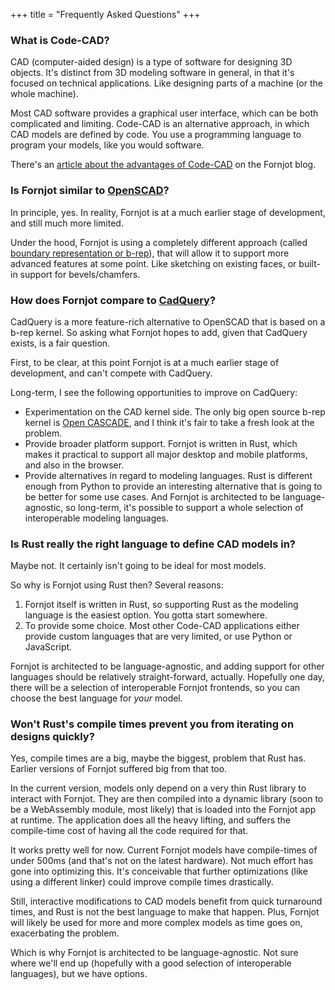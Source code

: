 +++
title = "Frequently Asked Questions"
+++

### What is Code-CAD?

CAD (computer-aided design) is a type of software for designing 3D objects. It's distinct from 3D modeling software in general, in that it's focused on technical applications. Like designing parts of a machine (or the whole machine).

Most CAD software provides a graphical user interface, which can be both complicated and limiting. Code-CAD is an alternative approach, in which CAD models are defined by code. You use a programming language to program your models, like you would software.

There's an [article about the advantages of Code-CAD](https://www.fornjot.app/blog/code-cad-advantages/) on the Fornjot blog.


### Is Fornjot similar to [OpenSCAD](https://openscad.org/)?

In principle, yes. In reality, Fornjot is at a much earlier stage of development, and still much more limited.

Under the hood, Fornjot is using a completely different approach (called [boundary representation or b-rep](https://www.fornjot.app/blog/why-fornjot-is-using-boundary-representation/)), that will allow it to support more advanced features at some point. Like sketching on existing faces, or built-in support for bevels/chamfers.


### How does Fornjot compare to [CadQuery](https://cadquery.readthedocs.io/en/latest/intro.html)?

CadQuery is a more feature-rich alternative to OpenSCAD that is based on a b-rep kernel. So asking what Fornjot hopes to add, given that CadQuery exists, is a fair question.

First, to be clear, at this point Fornjot is at a much earlier stage of development, and can't compete with CadQuery.

Long-term, I see the following opportunities to improve on CadQuery:

- Experimentation on the CAD kernel side. The only big open source b-rep kernel is [Open CASCADE](https://www.opencascade.com/open-cascade-technology/), and I think it's fair to take a fresh look at the problem.
- Provide broader platform support. Fornjot is written in Rust, which makes it practical to support all major desktop and mobile platforms, and also in the browser.
- Provide alternatives in regard to modeling languages. Rust is different enough from Python to provide an interesting alternative that is going to be better for some use cases. And Fornjot is architected to be language-agnostic, so long-term, it's possible to support a whole selection of interoperable modeling languages.


### Is Rust really the right language to define CAD models in?

Maybe not. It certainly isn't going to be ideal for most models.

So why is Fornjot using Rust then? Several reasons:

1. Fornjot itself is written in Rust, so supporting Rust as the modeling language is the easiest option. You gotta start somewhere.
2. To provide some choice. Most other Code-CAD applications either provide custom languages that are very limited, or use Python or JavaScript.

Fornjot is architected to be language-agnostic, and adding support for other languages should be relatively straight-forward, actually. Hopefully one day, there will be a selection of interoperable Fornjot frontends, so you can choose the best language for *your* model.


### Won't Rust's compile times prevent you from iterating on designs quickly?

Yes, compile times are a big, maybe the biggest, problem that Rust has. Earlier versions of Fornjot suffered big from that too.

In the current version, models only depend on a very thin Rust library to interact with Fornjot. They are then compiled into a dynamic library (soon to be a WebAssembly module, most likely) that is loaded into the Fornjot app at runtime. The application does all the heavy lifting, and suffers the compile-time cost of having all the code required for that.

It works pretty well for now. Current Fornjot models have compile-times of under 500ms (and that's not on the latest hardware). Not much effort has gone into optimizing this. It's conceivable that further optimizations (like using a different linker) could improve compile times drastically.

Still, interactive modifications to CAD models benefit from quick turnaround times, and Rust is not the best language to make that happen. Plus, Fornjot will likely be used for more and more complex models as time goes on, exacerbating the problem.

Which is why Fornjot is architected to be language-agnostic. Not sure where we'll end up (hopefully with a good selection of interoperable languages), but we have options.
